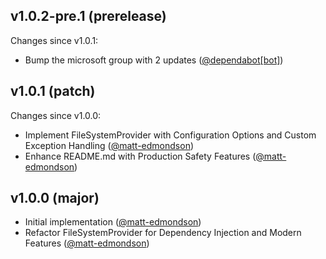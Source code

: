 ## v1.0.2-pre.1 (prerelease)

Changes since v1.0.1:

- Bump the microsoft group with 2 updates ([@dependabot[bot]](https://github.com/dependabot[bot]))
## v1.0.1 (patch)

Changes since v1.0.0:

- Implement FileSystemProvider with Configuration Options and Custom Exception Handling ([@matt-edmondson](https://github.com/matt-edmondson))
- Enhance README.md with Production Safety Features ([@matt-edmondson](https://github.com/matt-edmondson))
## v1.0.0 (major)

- Initial implementation ([@matt-edmondson](https://github.com/matt-edmondson))
- Refactor FileSystemProvider for Dependency Injection and Modern Features ([@matt-edmondson](https://github.com/matt-edmondson))
